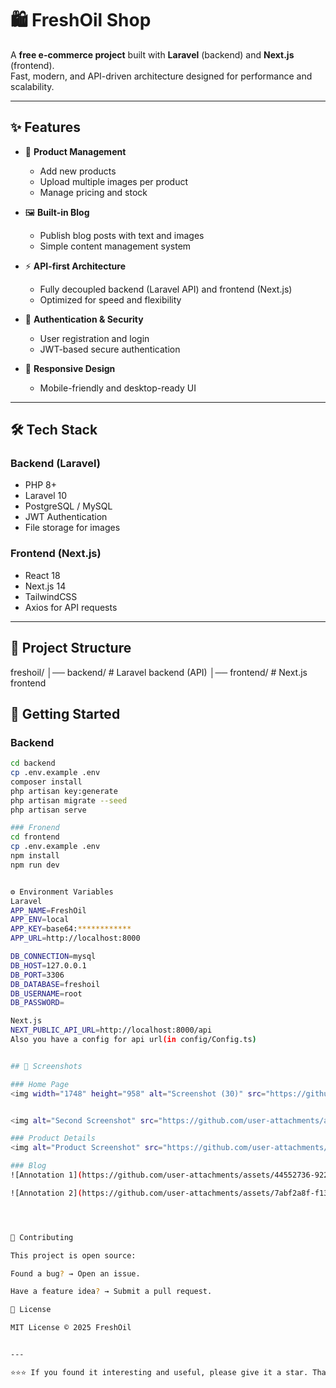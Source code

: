 # 🛍️ FreshOil Shop

A **free e-commerce project** built with **Laravel** (backend) and **Next.js** (frontend).  
Fast, modern, and API-driven architecture designed for performance and scalability.

---

## ✨ Features

- 🛒 **Product Management**
  - Add new products  
  - Upload multiple images per product  
  - Manage pricing and stock  

- 🖼️ **Built-in Blog**
  - Publish blog posts with text and images  
  - Simple content management system  

- ⚡ **API-first Architecture**
  - Fully decoupled backend (Laravel API) and frontend (Next.js)  
  - Optimized for speed and flexibility  

- 🔐 **Authentication & Security**
  - User registration and login  
  - JWT-based secure authentication  

- 📱 **Responsive Design**
  - Mobile-friendly and desktop-ready UI  

---

## 🛠️ Tech Stack

### Backend (Laravel)
- PHP 8+  
- Laravel 10  
- PostgreSQL / MySQL  
- JWT Authentication  
- File storage for images  

### Frontend (Next.js)
- React 18  
- Next.js 14  
- TailwindCSS  
- Axios for API requests  

---

## 📂 Project Structure

freshoil/
│── backend/ # Laravel backend (API)
│── frontend/ # Next.js frontend


## 🚀 Getting Started

### Backend
```bash
cd backend
cp .env.example .env
composer install
php artisan key:generate
php artisan migrate --seed
php artisan serve

### Fronend
cd frontend
cp .env.example .env
npm install
npm run dev


⚙️ Environment Variables
Laravel
APP_NAME=FreshOil
APP_ENV=local
APP_KEY=base64:************
APP_URL=http://localhost:8000

DB_CONNECTION=mysql
DB_HOST=127.0.0.1
DB_PORT=3306
DB_DATABASE=freshoil
DB_USERNAME=root
DB_PASSWORD=

Next.js
NEXT_PUBLIC_API_URL=http://localhost:8000/api
Also you have a config for api url(in config/Config.ts)


## 📸 Screenshots

### Home Page
<img width="1748" height="958" alt="Screenshot (30)" src="https://github.com/user-attachments/assets/6095011a-8696-4d6e-a064-9cdefa4c89c2" />


<img alt="Second Screenshot" src="https://github.com/user-attachments/assets/f0f5277a-267a-405d-bd1c-b372a9be5deb" />

### Product Details
<img alt="Product Screenshot" src="https://github.com/user-attachments/assets/cc2480d8-0847-4334-9d96-27bcfb8317ba" />

### Blog
![Annotation 1](https://github.com/user-attachments/assets/44552736-9220-4b65-b70e-10b6619f58e5)

![Annotation 2](https://github.com/user-attachments/assets/7abf2a8f-f136-44cc-a75c-71cbbe763f00)




🤝 Contributing

This project is open source:

Found a bug? → Open an issue.

Have a feature idea? → Submit a pull request.

📜 License

MIT License © 2025 FreshOil


---

⭐⭐⭐ If you found it interesting and useful, please give it a star. Thank you. ⭐⭐⭐

